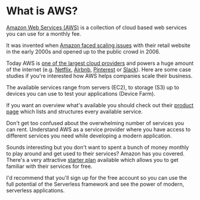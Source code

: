# What is AWS?

[Amazon Web Services (AWS)](http://aws.amazon.com) is a collection of cloud based web services you can use for a monthly fee.

It was invented when [Amazon faced scaling issues](http://www.zdnet.com/article/how-amazon-exposed-its-guts-the-history-of-awss-ec2/) with their retail website in the early 2000s and opened up to the public crowd in 2006.

Today AWS is [one of the largest cloud providers](http://www.businessinsider.de/why-amazon-is-so-hard-to-topple-in-the-cloud-and-where-everybody-else-falls-2015-10) and powers a huge amount of the internet (e.g. [Netflix](http://netflix.com), [Airbnb](http://airbnb.com), [Pinterest](http://pinterest.com) or [Slack](http://slack.com)). Here are some case studies if you're interested how AWS helps companies scale their business.

The available services range from servers (EC2), to storage (S3) up to devices you can use to test your applications (Device Farm).

If you want an overview what's available you should check out their [product page](https://aws.amazon.com/products/) which lists and structures every available service.

Don't get too confused about the overwhelming number of services you can rent. Understand AWS as a service provider where you have access to different services you need while developing a modern application.

Sounds interesting but you don't want to spent a bunch of money monthly to play around and get used to their services? Amazon has you covered. There's a very attractive [starter plan](https://aws.amazon.com/free/) available which allows you to get familiar with their services for free.

I'd recommend that you'll sign up for the free account so you can use the full potential of the Serverless framework and see the power of modern, serverless applications.
